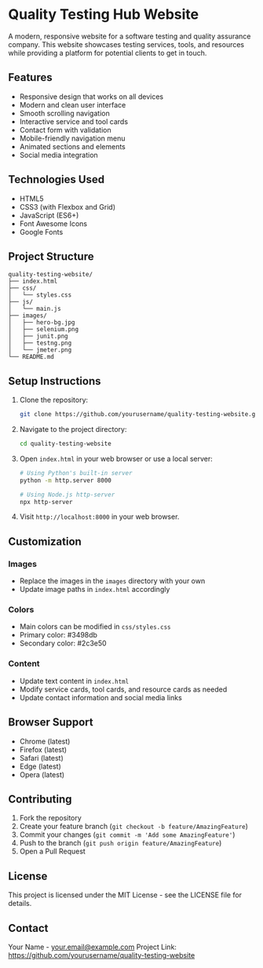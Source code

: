 # Quality Testing Hub Website

A modern, responsive website for a software testing and quality assurance company. This website showcases testing services, tools, and resources while providing a platform for potential clients to get in touch.

## Features

- Responsive design that works on all devices
- Modern and clean user interface
- Smooth scrolling navigation
- Interactive service and tool cards
- Contact form with validation
- Mobile-friendly navigation menu
- Animated sections and elements
- Social media integration

## Technologies Used

- HTML5
- CSS3 (with Flexbox and Grid)
- JavaScript (ES6+)
- Font Awesome Icons
- Google Fonts

## Project Structure

```
quality-testing-website/
├── index.html
├── css/
│   └── styles.css
├── js/
│   └── main.js
├── images/
│   ├── hero-bg.jpg
│   ├── selenium.png
│   ├── junit.png
│   ├── testng.png
│   └── jmeter.png
└── README.md
```

## Setup Instructions

1. Clone the repository:

   ```bash
   git clone https://github.com/yourusername/quality-testing-website.git
   ```

2. Navigate to the project directory:

   ```bash
   cd quality-testing-website
   ```

3. Open `index.html` in your web browser or use a local server:

   ```bash
   # Using Python's built-in server
   python -m http.server 8000

   # Using Node.js http-server
   npx http-server
   ```

4. Visit `http://localhost:8000` in your web browser.

## Customization

### Images

- Replace the images in the `images` directory with your own
- Update image paths in `index.html` accordingly

### Colors

- Main colors can be modified in `css/styles.css`
- Primary color: #3498db
- Secondary color: #2c3e50

### Content

- Update text content in `index.html`
- Modify service cards, tool cards, and resource cards as needed
- Update contact information and social media links

## Browser Support

- Chrome (latest)
- Firefox (latest)
- Safari (latest)
- Edge (latest)
- Opera (latest)

## Contributing

1. Fork the repository
2. Create your feature branch (`git checkout -b feature/AmazingFeature`)
3. Commit your changes (`git commit -m 'Add some AmazingFeature'`)
4. Push to the branch (`git push origin feature/AmazingFeature`)
5. Open a Pull Request

## License

This project is licensed under the MIT License - see the LICENSE file for details.

## Contact

Your Name - your.email@example.com
Project Link: https://github.com/yourusername/quality-testing-website
